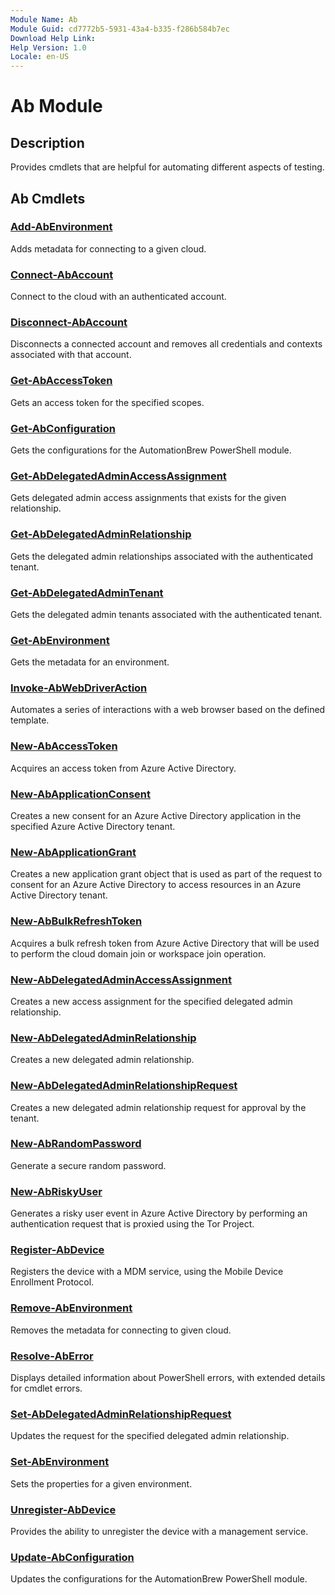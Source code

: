 ```yaml
---
Module Name: Ab
Module Guid: cd7772b5-5931-43a4-b335-f286b584b7ec
Download Help Link: 
Help Version: 1.0
Locale: en-US
---
```


# Ab Module

## Description

Provides cmdlets that are helpful for automating different aspects of testing.

## Ab Cmdlets

### [Add-AbEnvironment](Add-AbEnvironment.md)

Adds metadata for connecting to a given cloud.

### [Connect-AbAccount](Connect-AbAccount.md)

Connect to the cloud with an authenticated account.

### [Disconnect-AbAccount](Disconnect-AbAccount.md)

Disconnects a connected account and removes all credentials and contexts associated with that account.

### [Get-AbAccessToken](Get-AbAccessToken.md)

Gets an access token for the specified scopes.

### [Get-AbConfiguration](Get-AbConfiguration.md)

Gets the configurations for the AutomationBrew PowerShell module.

### [Get-AbDelegatedAdminAccessAssignment](Get-AbDelegatedAdminAccessAssignment.md)

Gets delegated admin access assignments that exists for the given relationship.

### [Get-AbDelegatedAdminRelationship](Get-AbDelegatedAdminRelationship.md)

Gets the delegated admin relationships associated with the authenticated tenant.

### [Get-AbDelegatedAdminTenant](Get-AbDelegatedAdminTenant.md)

Gets the delegated admin tenants associated with the authenticated tenant.

### [Get-AbEnvironment](Get-AbEnvironment.md)

Gets the metadata for an environment.

### [Invoke-AbWebDriverAction](Invoke-AbWebDriverAction.md)

Automates a series of interactions with a web browser based on the defined template.

### [New-AbAccessToken](New-AbAccessToken.md)

Acquires an access token from Azure Active Directory.

### [New-AbApplicationConsent](New-AbApplicationConsent.md)

Creates a new consent for an Azure Active Directory application in the specified Azure Active Directory tenant.

### [New-AbApplicationGrant](New-AbApplicationGrant.md)

Creates a new application grant object that is used as part of the request to consent for an Azure Active Directory to access resources in an Azure Active Directory tenant.

### [New-AbBulkRefreshToken](New-AbBulkRefreshToken.md)

Acquires a bulk refresh token from Azure Active Directory that will be used to perform the cloud domain join or workspace join operation.

### [New-AbDelegatedAdminAccessAssignment](New-AbDelegatedAdminAccessAssignment.md)

Creates a new access assignment for the specified delegated admin relationship.

### [New-AbDelegatedAdminRelationship](New-AbDelegatedAdminRelationship.md)

Creates a new delegated admin relationship.

### [New-AbDelegatedAdminRelationshipRequest](New-AbDelegatedAdminRelationshipRequest.md)

Creates a new delegated admin relationship request for approval by the tenant.

### [New-AbRandomPassword](New-AbRandomPassword.md)

Generate a secure random password.

### [New-AbRiskyUser](New-AbRiskyUser.md)

Generates a risky user event in Azure Active Directory by performing an authentication request that is proxied using the Tor Project.

### [Register-AbDevice](Register-AbDevice.md)

Registers the device with a MDM service, using the Mobile Device Enrollment Protocol.

### [Remove-AbEnvironment](Remove-AbEnvironment.md)

Removes the metadata for connecting to given cloud.

### [Resolve-AbError](Resolve-AbError.md)

Displays detailed information about PowerShell errors, with extended details for cmdlet errors.

### [Set-AbDelegatedAdminRelationshipRequest](Set-AbDelegatedAdminRelationshipRequest.md)

Updates the request for the specified delegated admin relationship.

### [Set-AbEnvironment](Set-AbEnvironment.md)

Sets the properties for a given environment.

### [Unregister-AbDevice](Unregister-AbDevice.md)

Provides the ability to unregister the device with a management service.

### [Update-AbConfiguration](Update-AbConfiguration.md)

Updates the configurations for the AutomationBrew PowerShell module.
